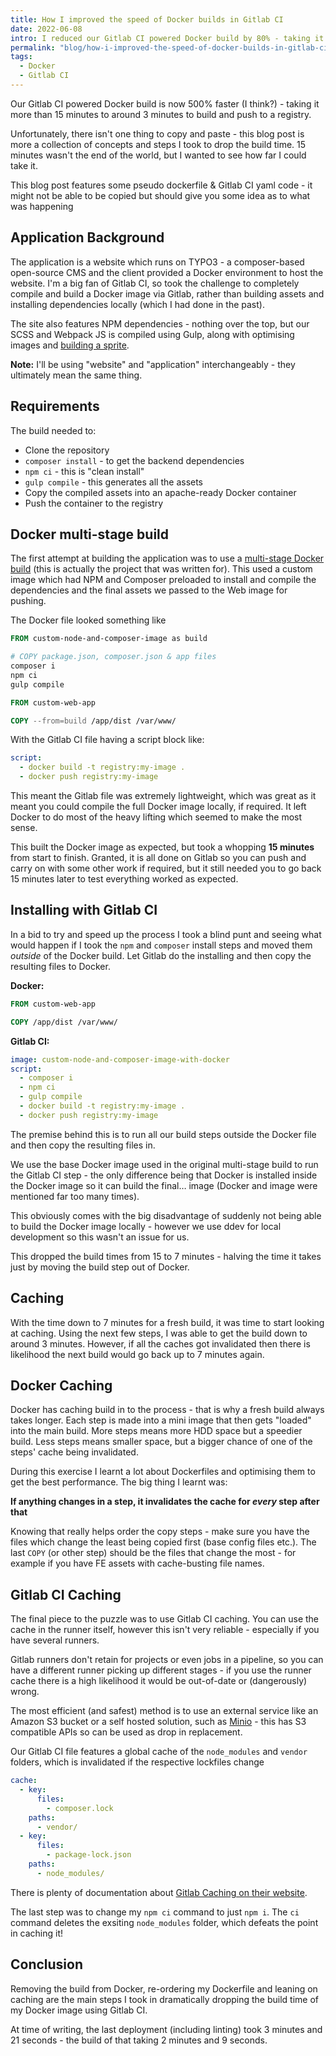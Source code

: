 ```yaml
---
title: How I improved the speed of Docker builds in Gitlab CI
date: 2022-06-08
intro: I reduced our Gitlab CI powered Docker build by 80% - taking it more than 15 minutes to around 3 minutes to build and push with these steps
permalink: "blog/how-i-improved-the-speed-of-docker-builds-in-gitlab-ci/"
tags:
  - Docker
  - Gitlab CI
---
```


Our Gitlab CI powered Docker build is now 500% faster (I think?) - taking it more than 15 minutes to around 3 minutes to build and push to a registry.

Unfortunately, there isn't one thing to copy and paste - this blog post is more a collection of concepts and steps I took to drop the build time. 15 minutes wasn't the end of the world, but I wanted to see how far I could take it.

<div class="info">This blog post features some pseudo dockerfile & Gitlab CI yaml code - it might not be able to be copied but should give you some idea as to what was happening</div>

## Application Background

The application is a website which runs on TYPO3 - a composer-based open-source CMS and the client provided a Docker environment to host the website. I'm a big fan of Gitlab CI, so took the challenge to completely compile and build a Docker image via Gitlab, rather than building assets and installing dependencies locally (which I had done in the past).

The site also features NPM dependencies - nothing over the top, but our SCSS and Webpack JS is compiled using Gulp, along with optimising images and [building a sprite](https://www.liquidlight.co.uk/blog/creating-svg-sprites-using-gulp-and-sass/).

**Note:** I'll be using "website" and "application" interchangeably - they ultimately mean the same thing.

## Requirements

The build needed to:

- Clone the repository
- `composer install` - to get the backend dependencies
- `npm ci` - this is "clean install"
- `gulp compile` - this generates all the assets
- Copy the compiled assets into an apache-ready Docker container
- Push the container to the registry

## Docker multi-stage build

The first attempt at building the application was to use a [multi-stage Docker build](/blog/creating-a-multi-stage-docker-build-to-make-your-images-smaller/) (this is actually the project that was written for). This used a custom image which had NPM and Composer preloaded to install and compile the dependencies and the final assets we passed to the Web image for pushing.

The Docker file looked something like

```dockerfile
FROM custom-node-and-composer-image as build

# COPY package.json, composer.json & app files
composer i
npm ci
gulp compile

FROM custom-web-app

COPY --from=build /app/dist /var/www/
```

With the Gitlab CI file having a script block like:

```yaml
script:
  - docker build -t registry:my-image .
  - docker push registry:my-image
```

This meant the Gitlab file was extremely lightweight, which was great as it meant you could compile the full Docker image locally, if required. It left Docker to do most of the heavy lifting which seemed to make the most sense.

This built the Docker image as expected, but took a whopping **15 minutes** from start to finish. Granted, it is all done on Gitlab so you can push and carry on with some other work if required, but it still needed you to go back 15 minutes later to test everything worked as expected.

## Installing with Gitlab CI

In a bid to try and speed up the process I took a blind punt and seeing what would happen if I took the `npm` and `composer` install steps and moved them _outside_ of the Docker build. Let Gitlab do the installing and then copy the resulting files to Docker.

**Docker:**

```dockerfile
FROM custom-web-app

COPY /app/dist /var/www/
```

**Gitlab CI:**

```yaml
image: custom-node-and-composer-image-with-docker
script:
  - composer i
  - npm ci
  - gulp compile
  - docker build -t registry:my-image .
  - docker push registry:my-image
```

The premise behind this is to run all our build steps outside the Docker file and then copy the resulting files in.

We use the base Docker image used in the original multi-stage build to run the Gitlab CI step - the only difference being that Docker is installed inside the Docker image so it can build the final… image (Docker and image were mentioned far too many times).

This obviously comes with the big disadvantage of suddenly not being able to build the Docker image locally - however we use ddev for local development so this wasn't an issue for us.

This dropped the build times from 15 to 7 minutes - halving the time it takes just by moving the build step out of Docker.

## Caching

With the time down to 7 minutes for a fresh build, it was time to start looking at caching. Using the next few steps, I was able to get the build down to around 3 minutes. However, if all the caches got invalidated then there is likelihood the next build would go back up to 7 minutes again.

## Docker Caching

Docker has caching build in to the process - that is why a fresh build always takes longer. Each step is made into a mini image that then gets "loaded" into the main build. More steps means more HDD space but a speedier build. Less steps means smaller space, but a bigger chance of one of the steps' cache being invalidated.

During this exercise I learnt a lot about Dockerfiles and optimising them to get the best performance. The big thing I learnt was:

**If anything changes in a step, it invalidates the cache for _every_ step after that**

Knowing that really helps order the copy steps - make sure you have the files which change the least being copied first (base config files etc.). The last `COPY` (or other step) should be the files that change the most - for example if you have FE assets with cache-busting file names.

## Gitlab CI Caching

The final piece to the puzzle was to use Gitlab CI caching. You can use the cache in the runner itself, however this isn't very reliable - especially if you have several runners.

Gitlab runners don't retain for projects or even jobs in a pipeline, so you can have a different runner picking up different stages - if you use the runner cache there is a high likelihood it would be out-of-date or (dangerously) wrong.

The most efficient (and safest) method is to use an external service like an Amazon S3 bucket or a self hosted solution, such as [Minio](https://min.io/) - this has S3 compatible APIs so can be used as drop in replacement.

Our Gitlab CI file features a global cache of the `node_modules` and `vendor` folders, which is invalidated if the respective lockfiles change

```yaml
cache:
  - key:
      files:
        - composer.lock
    paths:
      - vendor/
  - key:
      files:
        - package-lock.json
    paths:
      - node_modules/
```

There is plenty of documentation about [Gitlab Caching on their website](https://docs.gitlab.com/ee/ci/caching/).

The last step was to change my `npm ci` command to just `npm i`. The `ci` command deletes the exsiting `node_modules` folder, which defeats the point in caching it!

## Conclusion

Removing the build from Docker, re-ordering my Dockerfile and leaning on caching are the main steps I took in dramatically dropping the build time of my Docker image using Gitlab CI.

At time of writing, the last deployment (including linting) took 3 minutes and 21 seconds - the build of that taking 2 minutes and 9 seconds.
